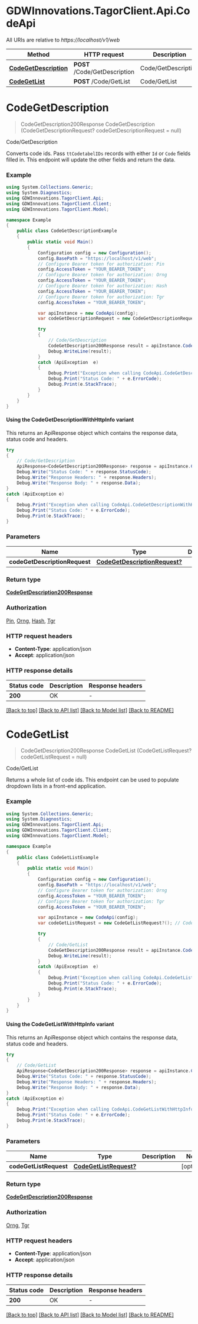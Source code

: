 # GDWInnovations.TagorClient.Api.CodeApi

All URIs are relative to *https://localhost/v1/web*

| Method | HTTP request | Description |
|--------|--------------|-------------|
| [**CodeGetDescription**](CodeApi.md#codegetdescription) | **POST** /Code/GetDescription | Code/GetDescription |
| [**CodeGetList**](CodeApi.md#codegetlist) | **POST** /Code/GetList | Code/GetList |

<a id="codegetdescription"></a>
# **CodeGetDescription**
> CodeGetDescription200Response CodeGetDescription (CodeGetDescriptionRequest? codeGetDescriptionRequest = null)

Code/GetDescription

Converts code ids. Pass `ttCodetabelIDs` records with either `Id` or `Code` fields filled in. This endpoint will update the other fields and return the data.

### Example
```csharp
using System.Collections.Generic;
using System.Diagnostics;
using GDWInnovations.TagorClient.Api;
using GDWInnovations.TagorClient.Client;
using GDWInnovations.TagorClient.Model;

namespace Example
{
    public class CodeGetDescriptionExample
    {
        public static void Main()
        {
            Configuration config = new Configuration();
            config.BasePath = "https://localhost/v1/web";
            // Configure Bearer token for authorization: Pin
            config.AccessToken = "YOUR_BEARER_TOKEN";
            // Configure Bearer token for authorization: Orng
            config.AccessToken = "YOUR_BEARER_TOKEN";
            // Configure Bearer token for authorization: Hash
            config.AccessToken = "YOUR_BEARER_TOKEN";
            // Configure Bearer token for authorization: Tgr
            config.AccessToken = "YOUR_BEARER_TOKEN";

            var apiInstance = new CodeApi(config);
            var codeGetDescriptionRequest = new CodeGetDescriptionRequest?(); // CodeGetDescriptionRequest? |  (optional) 

            try
            {
                // Code/GetDescription
                CodeGetDescription200Response result = apiInstance.CodeGetDescription(codeGetDescriptionRequest);
                Debug.WriteLine(result);
            }
            catch (ApiException  e)
            {
                Debug.Print("Exception when calling CodeApi.CodeGetDescription: " + e.Message);
                Debug.Print("Status Code: " + e.ErrorCode);
                Debug.Print(e.StackTrace);
            }
        }
    }
}
```

#### Using the CodeGetDescriptionWithHttpInfo variant
This returns an ApiResponse object which contains the response data, status code and headers.

```csharp
try
{
    // Code/GetDescription
    ApiResponse<CodeGetDescription200Response> response = apiInstance.CodeGetDescriptionWithHttpInfo(codeGetDescriptionRequest);
    Debug.Write("Status Code: " + response.StatusCode);
    Debug.Write("Response Headers: " + response.Headers);
    Debug.Write("Response Body: " + response.Data);
}
catch (ApiException e)
{
    Debug.Print("Exception when calling CodeApi.CodeGetDescriptionWithHttpInfo: " + e.Message);
    Debug.Print("Status Code: " + e.ErrorCode);
    Debug.Print(e.StackTrace);
}
```

### Parameters

| Name | Type | Description | Notes |
|------|------|-------------|-------|
| **codeGetDescriptionRequest** | [**CodeGetDescriptionRequest?**](CodeGetDescriptionRequest?.md) |  | [optional]  |

### Return type

[**CodeGetDescription200Response**](CodeGetDescription200Response.md)

### Authorization

[Pin](../README.md#Pin), [Orng](../README.md#Orng), [Hash](../README.md#Hash), [Tgr](../README.md#Tgr)

### HTTP request headers

 - **Content-Type**: application/json
 - **Accept**: application/json


### HTTP response details
| Status code | Description | Response headers |
|-------------|-------------|------------------|
| **200** | OK |  -  |

[[Back to top]](#) [[Back to API list]](../README.md#documentation-for-api-endpoints) [[Back to Model list]](../README.md#documentation-for-models) [[Back to README]](../README.md)

<a id="codegetlist"></a>
# **CodeGetList**
> CodeGetDescription200Response CodeGetList (CodeGetListRequest? codeGetListRequest = null)

Code/GetList

Returns a whole list of code ids. This endpoint can be used to populate dropdown lists in a front-end application.

### Example
```csharp
using System.Collections.Generic;
using System.Diagnostics;
using GDWInnovations.TagorClient.Api;
using GDWInnovations.TagorClient.Client;
using GDWInnovations.TagorClient.Model;

namespace Example
{
    public class CodeGetListExample
    {
        public static void Main()
        {
            Configuration config = new Configuration();
            config.BasePath = "https://localhost/v1/web";
            // Configure Bearer token for authorization: Orng
            config.AccessToken = "YOUR_BEARER_TOKEN";
            // Configure Bearer token for authorization: Tgr
            config.AccessToken = "YOUR_BEARER_TOKEN";

            var apiInstance = new CodeApi(config);
            var codeGetListRequest = new CodeGetListRequest?(); // CodeGetListRequest? |  (optional) 

            try
            {
                // Code/GetList
                CodeGetDescription200Response result = apiInstance.CodeGetList(codeGetListRequest);
                Debug.WriteLine(result);
            }
            catch (ApiException  e)
            {
                Debug.Print("Exception when calling CodeApi.CodeGetList: " + e.Message);
                Debug.Print("Status Code: " + e.ErrorCode);
                Debug.Print(e.StackTrace);
            }
        }
    }
}
```

#### Using the CodeGetListWithHttpInfo variant
This returns an ApiResponse object which contains the response data, status code and headers.

```csharp
try
{
    // Code/GetList
    ApiResponse<CodeGetDescription200Response> response = apiInstance.CodeGetListWithHttpInfo(codeGetListRequest);
    Debug.Write("Status Code: " + response.StatusCode);
    Debug.Write("Response Headers: " + response.Headers);
    Debug.Write("Response Body: " + response.Data);
}
catch (ApiException e)
{
    Debug.Print("Exception when calling CodeApi.CodeGetListWithHttpInfo: " + e.Message);
    Debug.Print("Status Code: " + e.ErrorCode);
    Debug.Print(e.StackTrace);
}
```

### Parameters

| Name | Type | Description | Notes |
|------|------|-------------|-------|
| **codeGetListRequest** | [**CodeGetListRequest?**](CodeGetListRequest?.md) |  | [optional]  |

### Return type

[**CodeGetDescription200Response**](CodeGetDescription200Response.md)

### Authorization

[Orng](../README.md#Orng), [Tgr](../README.md#Tgr)

### HTTP request headers

 - **Content-Type**: application/json
 - **Accept**: application/json


### HTTP response details
| Status code | Description | Response headers |
|-------------|-------------|------------------|
| **200** | OK |  -  |

[[Back to top]](#) [[Back to API list]](../README.md#documentation-for-api-endpoints) [[Back to Model list]](../README.md#documentation-for-models) [[Back to README]](../README.md)

